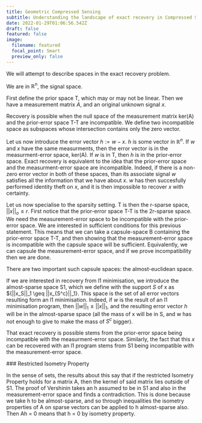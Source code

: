 ```yaml
---
title: Geometric Compressed Sensing
subtitle: Understanding the landscape of exact recovery in Compressed Sensing
date: 2022-01-29T01:06:56.542Z
draft: false
featured: false
image:
  filename: featured
  focal_point: Smart
  preview_only: false
---
```

We will attempt to describe spaces in the exact recovery problem.

We are in $\mathbb{R}^n$, the signal space.

First define the prior space T, which may or may not be linear. Then we have a measurement matrix $A$, and an original unknown signal $x$.

Recovery is possible when the null space of the measurement matrix ker(A) and the prior-error space T-T are incompatible. We define two incompatible space as subspaces whose intersection contains only the zero vector.

Let us now introduce the error vector $h:= w - x$. $h$ is some vector in $\mathbb{R}^n$. If $w$ and $x$ have the same measurments, then the error vector is in the measurment-error space, ker(A). If $w$ is in T, then $h$ is in the prior-error space. Exact recovery is equivalent to the idea that the prior-error space and the measurment-error space are incompatible. Indeed, if there is a non-zero error vector in both of these spaces, than its associate signal $w$ satisfies all the information that we have about $x$. $w$ has then succesfully performed identity theft on $x$, and it is then impossible to recover $x$ with certainty.

Let us now specialise to the sparsity setting. T is then the r-sparse space, ${||x||_o \leq r}$. First notice that the prior-error space T-T is the 2r-sparse space. We need the measurement-error space to be incompatible with the prior-error space. We are interested in sufficient conditions for this previous statement. This means that we can take a capsule-space B containing the prior-error space T-T, and then showing that the measurement-error space is incompatible with the capsule space will be sufficient. Equivalently, we can capsule the measurement-error space, and if we prove incompatibility then we are done.

There are two important such capsule spaces: the almost-euclidean space.

If we are interested in recovery from l1 minimisation, we introduce the almost-sparse space S1, which we define with the support $S$ of x as ${||x_S||\_1 \geq ||x\_{S^c}||_1}. This space is the set of all error vectors resulting form an l1 minimisation. Indeed, if $w$ is the result of an l1 minimisation program, then $||w||_1 \leq ||x||_1$, and the resulting error vector $h$ will be in the almost-sparse space (all the mass of x will be in S, and w has not enough to give to make the mass of $S^c$ bigger).

That exact recovery is possible stems from the prior-error space being incompatible with the measurment-error space. Similarly, the fact that this $x$ can be recovered with an l1 program stems from S1 being incompatible with the measurement-error space.

\### Restricted Isometry Property

In the sense of sets, the results about this say that if the restricted Isometry Property holds for a matrix A, then the kernel of said matrix lies outside of S1. The proof of Vershinin takes an h assumed to be in S1 and also in the measurement-error space and finds a contradiction. This is done because we take h to be almost-sparse, and so through inequalities the isometry properties of A on sparse vectors can be applied to h almost-sparse also. Then Ah = 0 means that h = 0 by isometry property.